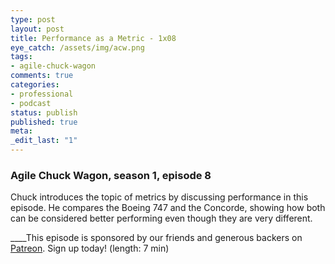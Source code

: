 ```yaml
---
type: post
layout: post
title: Performance as a Metric - 1x08
eye_catch: /assets/img/acw.png
tags:
- agile-chuck-wagon
comments: true
categories:
- professional
- podcast
status: publish
published: true
meta:
_edit_last: "1"
---
```


### Agile Chuck Wagon, season 1, episode 8

Chuck introduces the topic of metrics by discussing performance in this episode. He compares the Boeing 747 and the Concorde, showing how both can be considered better performing even though they are very different.

____This episode is sponsored by our friends and generous backers on [Patreon](https://www.patreon.com/agilechuckwagon). Sign up today! (length: 7 min)
